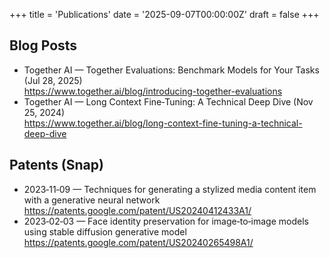 +++
title = 'Publications'
date = '2025-09-07T00:00:00Z'
draft = false
+++

## Blog Posts

- Together AI — Together Evaluations: Benchmark Models for Your Tasks (Jul 28, 2025)  
  https://www.together.ai/blog/introducing-together-evaluations
- Together AI — Long Context Fine‑Tuning: A Technical Deep Dive (Nov 25, 2024)  
  https://www.together.ai/blog/long-context-fine-tuning-a-technical-deep-dive

## Patents (Snap)

- 2023‑11‑09 — Techniques for generating a stylized media content item with a generative neural network  
  https://patents.google.com/patent/US20240412433A1/
- 2023‑02‑03 — Face identity preservation for image‑to‑image models using stable diffusion generative model  
  https://patents.google.com/patent/US20240265498A1/

